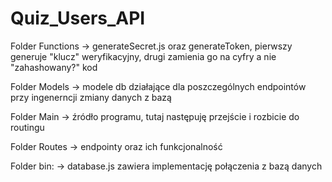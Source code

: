 # Quiz_Users_API

Folder Functions -> generateSecret.js oraz generateToken, pierwszy generuje "klucz" weryfikacyjny, drugi zamienia go na cyfry a nie "zahashowany?" kod

Folder Models -> modele db działające dla poszczególnych endpointów przy ingenerncji zmiany danych z bazą 

Folder Main -> źródło programu, tutaj następuję przejście i rozbicie do routingu

Folder Routes -> endpointy oraz ich funkcjonalność

Folder bin: -> database.js zawiera implementację połączenia z bazą danych 
